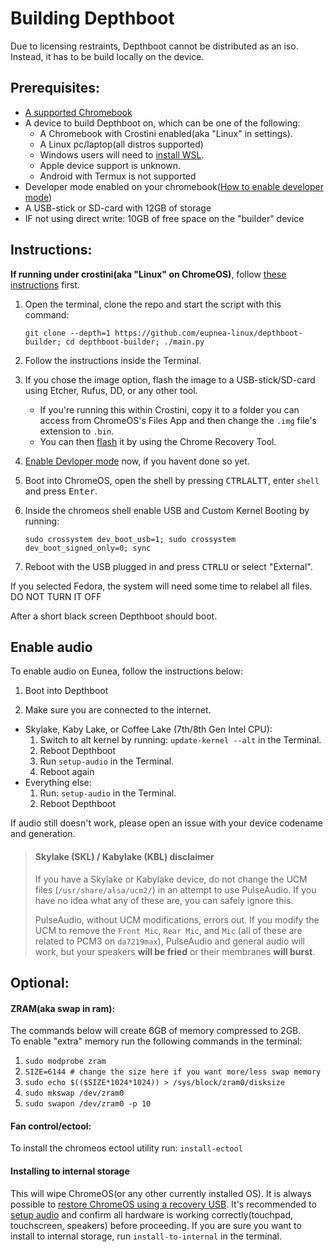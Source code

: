 # Building Depthboot
Due to licensing restraints, Depthboot cannot be distributed as an iso. Instead, it has to be build locally on the device.

## Prerequisites: 
* [A supported Chromebook](/pages/devices)
* A device to build Depthboot on, which can be one of the following:
  * A Chromebook with Crostini enabled(aka "Linux" in settings).
  * A Linux pc/laptop(all distros supported)
  * Windows users will need to [install WSL](https://ubuntu.com/tutorials/install-ubuntu-on-wsl2-on-windows-10#1-overview).
  * Apple device support is unknown.
  * Android with Termux is not supported
* Developer mode enabled on your chromebook([How to enable developer mode](https://www.androidauthority.com/how-to-enable-developer-mode-on-a-chromebook-906688/))
* A USB-stick or SD-card with 12GB of storage
* IF not using direct write: 10GB of free space on the "builder" device

## Instructions:

**If running under crostini(aka "Linux" on ChromeOS)**, follow [these instructions](/pages/crostini.md?id=crostini-specific-instructions) first.
1. Open the terminal, clone the repo and start the script with this command:
    ```
    git clone --depth=1 https://github.com/eupnea-linux/depthboot-builder; cd depthboot-builder; ./main.py
    ```
2. Follow the instructions inside the Terminal.

3. If you chose the image option, flash the image to a USB-stick/SD-card using Etcher, Rufus, DD, or any other tool.
    - If you're running this within Crostini, copy it to a folder you can access from ChromeOS's Files App and then change the `.img` file's extension to `.bin`.
    - You can then [flash](https://www.virtuallypotato.com/burn-an-iso-to-usb-with-the-chromebook-recovery-utility/) it by using the Chrome Recovery Tool.
    
4. [Enable Devloper mode](https://www.androidauthority.com/how-to-enable-developer-mode-on-a-chromebook-906688/) now, if you havent done so yet.

5. Boot into ChromeOS, open the shell by pressing <kbd>CTRL</kbd><kbd>ALT</kbd><kbd>T</kbd>, enter `shell` and press <kbd>Enter</kbd>.  

6. Inside the chromeos shell enable USB and Custom Kernel Booting by running:
    ```
    sudo crossystem dev_boot_usb=1; sudo crossystem dev_boot_signed_only=0; sync
    ```

7. Reboot with the USB plugged in and press <kbd>CTRL</kbd><kbd>U</kbd> or select "External". 

If you selected Fedora, the system will need some time to relabel all files. DO NOT TURN IT OFF 

After a short black screen Depthboot should boot.

## Enable audio
To enable audio on Eunea, follow the instructions below:

1. Boot into Depthboot

2. Make sure you are connected to the internet.

- Skylake, Kaby Lake, or Coffee Lake (7th/8th Gen Intel CPU):
  1. Switch to alt kernel by running: ``update-kernel --alt`` in the Terminal.
  2. Reboot Depthboot
  3. Run ``setup-audio`` in the Terminal.
  4. Reboot again
- Everything else: 
  1. Run: `setup-audio` in the Terminal.
  2. Reboot Depthboot

If audio still doesn't work, please open an issue with your device codename and generation.

> #### Skylake (SKL) / Kabylake (KBL) disclaimer
>
> If you have a Skylake or Kabylake device, do not change the UCM files (`/usr/share/alsa/ucm2/`) in an attempt to use PulseAudio. If you have no idea what any of these are, you can safely ignore this.
>
> PulseAudio, without UCM modifications, errors out. If you modify the UCM to remove the `Front Mic`, `Rear Mic`, and `Mic` (all of these are related to PCM3 on `da7219max`), PulseAudio and general audio will work, but your speakers **will be fried** or their membranes **will burst**.

## Optional:
#### ZRAM(aka swap in ram):
The commands below will create 6GB of memory compressed to 2GB.  
To enable "extra" memory run the following commands in the terminal:  
1. ``sudo modprobe zram``
2. ``SIZE=6144 # change the size here if you want more/less swap memory``
3. ``sudo echo $(($SIZE*1024*1024)) > /sys/block/zram0/disksize``
4. ``sudo mkswap /dev/zram0``
5. ``sudo swapon /dev/zram0 -p 10``  

#### Fan control/ectool:
To install the chromeos ectool utility run: ``install-ectool``

#### Installing to internal storage

This will wipe ChromeOS(or any other currently installed OS). It is always possible to [restore ChromeOS using a recovery USB](https://support.google.com/chromebook/answer/1080595?hl=en). It's recommended to [setup audio](?id=enable-audio) and confirm all hardware is working correctly(touchpad, touchscreen, speakers) before proceeding. If you are sure you want to install to internal storage, run ``install-to-internal`` in the terminal.
